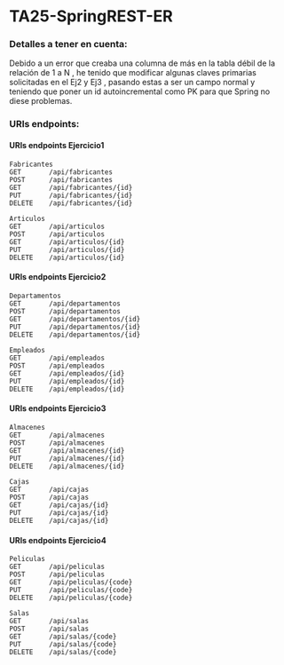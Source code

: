 # TA25-SpringREST-ER
### Detalles a tener en cuenta:

Debido a un error que creaba una columna de más en la tabla débil de la relación de 1 a N , he tenido que modificar algunas claves primarias solicitadas en el Ej2 y Ej3 , pasando estas a ser un campo normal y teniendo que poner un id autoincremental como PK para que Spring no diese problemas.

### URIs endpoints:
#### URIs endpoints Ejercicio1 
```
Fabricantes
GET       /api/fabricantes
POST      /api/fabricantes
GET       /api/fabricantes/{id}
PUT       /api/fabricantes/{id}
DELETE    /api/fabricantes/{id}

Articulos
GET       /api/articulos
POST      /api/articulos
GET       /api/articulos/{id}
PUT       /api/articulos/{id}
DELETE    /api/articulos/{id}
```
#### URIs endpoints Ejercicio2 
```
Departamentos
GET       /api/departamentos
POST      /api/departamentos
GET       /api/departamentos/{id}
PUT       /api/departamentos/{id}
DELETE    /api/departamentos/{id}

Empleados
GET       /api/empleados
POST      /api/empleados
GET       /api/empleados/{id}
PUT       /api/empleados/{id}
DELETE    /api/empleados/{id}
```
#### URIs endpoints Ejercicio3 
```
Almacenes
GET       /api/almacenes
POST      /api/almacenes
GET       /api/almacenes/{id}
PUT       /api/almacenes/{id}
DELETE    /api/almacenes/{id}

Cajas
GET       /api/cajas
POST      /api/cajas
GET       /api/cajas/{id}
PUT       /api/cajas/{id}
DELETE    /api/cajas/{id}
```
#### URIs endpoints Ejercicio4 
```
Peliculas
GET       /api/peliculas
POST      /api/peliculas
GET       /api/peliculas/{code}
PUT       /api/peliculas/{code}
DELETE    /api/peliculas/{code}

Salas
GET       /api/salas
POST      /api/salas
GET       /api/salas/{code}
PUT       /api/salas/{code}
DELETE    /api/salas/{code}
```

